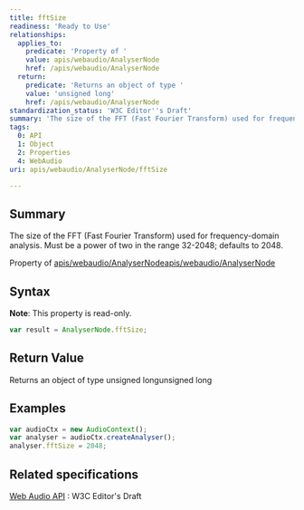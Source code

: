 ```yaml
---
title: fftSize
readiness: 'Ready to Use'
relationships:
  applies_to:
    predicate: 'Property of '
    value: apis/webaudio/AnalyserNode
    href: /apis/webaudio/AnalyserNode
  return:
    predicate: 'Returns an object of type '
    value: 'unsigned long'
    href: /apis/webaudio/AnalyserNode
standardization_status: 'W3C Editor''s Draft'
summary: 'The size of the FFT (Fast Fourier Transform) used for frequency-domain analysis. Must be a power of two in the range 32-2048; defaults to 2048.'
tags:
  0: API
  1: Object
  2: Properties
  4: WebAudio
uri: apis/webaudio/AnalyserNode/fftSize

---
```

## <span>Summary</span>

The size of the FFT (Fast Fourier Transform) used for frequency-domain analysis. Must be a power of two in the range 32-2048; defaults to 2048.

Property of [apis/webaudio/AnalyserNode](/apis/webaudio/AnalyserNode)[apis/webaudio/AnalyserNode](/apis/webaudio/AnalyserNode)

## <span>Syntax</span>

**Note**: This property is read-only.

``` js
var result = AnalyserNode.fftSize;
```

## <span>Return Value</span>

Returns an object of type unsigned longunsigned long

## <span>Examples</span>

``` js
var audioCtx = new AudioContext();
var analyser = audioCtx.createAnalyser();
analyser.fftSize = 2048;
```

## <span>Related specifications</span>

[Web Audio API](http://webaudio.github.io/web-audio-api/)
:   W3C Editor's Draft
